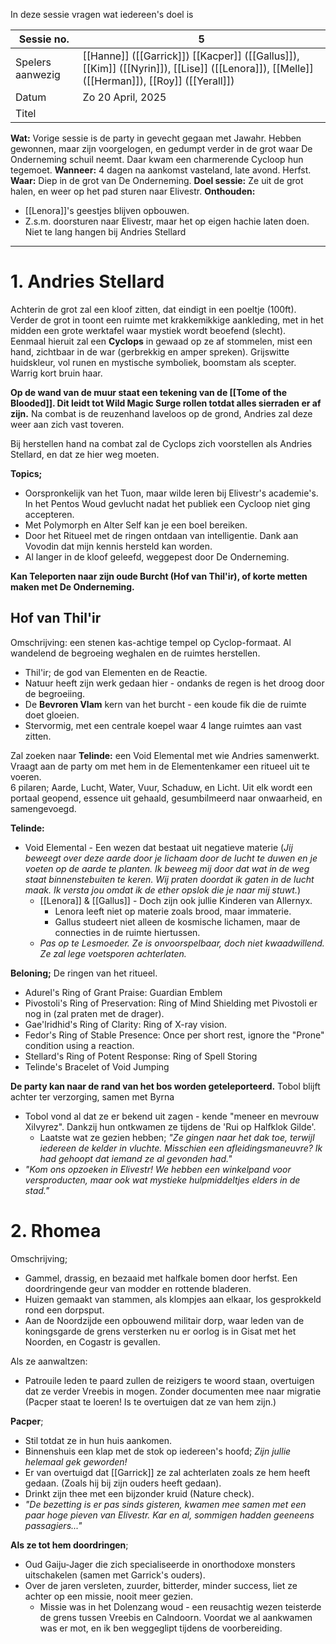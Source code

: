 In deze sessie vragen wat iedereen's doel is

| Sessie no.       | 5                                                                                                                                          |
| ---------------- | ------------------------------------------------------------------------------------------------------------------------------------------ |
| Spelers aanwezig | [[Hanne]] ([[Garrick]]) [[Kacper]] ([[Gallus]]), [[Kim]] ([[Nyrin]]), [[Lise]] ([[Lenora]]), [[Melle]] ([[Herman]]),  [[Roy]] ([[Yerall]]) |
| Datum            | Zo 20 April, 2025                                                                                                                          |
| Titel            |                                                                                                                                            |
**Wat:** Vorige sessie is de party in gevecht gegaan met Jawahr. Hebben gewonnen, maar zijn voorgelogen, en gedumpt verder in de grot waar De Onderneming schuil neemt. Daar kwam een charmerende Cycloop hun tegemoet.
**Wanneer:** 4 dagen na aankomst vasteland, late avond. Herfst.
**Waar:** Diep in de grot van De Onderneming.
**Doel sessie:** Ze uit de grot halen, en weer op het pad sturen naar Elivestr.
**Onthouden:** 
- [[Lenora]]'s geestjes blijven opbouwen.
- Z.s.m. doorsturen naar Elivestr, maar het op eigen hachie laten doen. Niet te lang hangen bij Andries Stellard
***
# 1. Andries Stellard

Achterin de grot zal een kloof zitten, dat eindigt in een poeltje (100ft). Verder de grot in toont een ruimte met krakkemikkige aankleding, met in het midden een grote werktafel waar mystiek wordt beoefend (slecht).  
Eenmaal hieruit zal een **Cyclops** in gewaad op ze af stommelen, mist een hand, zichtbaar in de war (gerbrekkig en amper spreken). Grijswitte huidskleur, vol runen en mystische symboliek, boomstam als scepter. Warrig kort bruin haar.  

**Op de wand van de muur staat een tekening van de [[Tome of the Blooded]]. Dit leidt tot Wild Magic Surge rollen totdat alles sierraden er af zijn.**
Na combat is de reuzenhand laveloos op de grond, Andries zal deze weer aan zich vast toveren.

Bij herstellen hand na combat zal de Cyclops zich voorstellen als Andries Stellard, en dat ze hier weg moeten.

**Topics;**
- Oorspronkelijk van het Tuon, maar wilde leren bij Elivestr's academie's. In het Pentos Woud gevlucht nadat het publiek een Cycloop niet ging accepteren.
- Met Polymorph en Alter Self kan je een boel bereiken.
- Door het Ritueel met de ringen ontdaan van intelligentie. Dank aan Vovodin dat mijn kennis hersteld kan worden.
- Al langer in de kloof geleefd, weggepest door De Onderneming.

**Kan Teleporten naar zijn oude Burcht (Hof van Thil'ir), of korte metten maken met De Onderneming.**
## Hof van Thil'ir
Omschrijving: een stenen kas-achtige tempel op Cyclop-formaat. Al wandelend de begroeing weghalen en de ruimtes herstellen. 
- Thil'ir; de god van Elementen en de Reactie.
- Natuur heeft zijn werk gedaan hier - ondanks de regen is het droog door de begroeiing.
- De **Bevroren Vlam** kern van het burcht - een koude fik die de ruimte doet gloeien.
- Stervormig, met een centrale koepel waar 4 lange ruimtes aan vast zitten.

Zal zoeken naar **Telinde:** een Void Elemental met wie Andries samenwerkt. Vraagt aan de party om met hem in de Elementenkamer een ritueel uit te voeren.  
6 pilaren; Aarde, Lucht, Water, Vuur, Schaduw, en Licht. Uit elk wordt een portaal geopend, essence uit gehaald, gesumbilmeerd naar onwaarheid, en samengevoegd.

**Telinde:**
- Void Elemental - Een wezen dat bestaat uit negatieve materie (_Jij beweegt over deze aarde door je lichaam door de lucht te duwen en je voeten op de aarde te planten. Ik beweeg mij door dat wat in de weg staat binnenstebuiten te keren. Wij praten doordat ik gaten in de lucht maak. Ik versta jou omdat ik de ether opslok die je naar mij stuwt._)
	- [[Lenora]] & [[Gallus]] - Doch zijn ook jullie Kinderen van Allernyx. 
		- Lenora leeft niet op materie zoals brood, maar immaterie.
		- Gallus studeert niet alleen de kosmische lichamen, maar de connecties in de ruimte hiertussen.
	- *Pas op te Lesmoeder. Ze is onvoorspelbaar, doch niet kwaadwillend. Ze zal lege voetsporen achterlaten.*

**Beloning;** De ringen van het ritueel.
- Adurel's Ring of Grant Praise: Guardian Emblem
- Pivostoli's Ring of Preservation: Ring of Mind Shielding met Pivostoli er nog in (zal praten met de drager).
- Gae'lridhid's Ring of Clarity: Ring of X-ray vision.
- Fedor's Ring of Stable Presence: Once per short rest, ignore the "Prone" condition using a reaction.
- Stellard's Ring of Potent Response: Ring of Spell Storing
- Telinde's Bracelet of Void Jumping

**De party kan naar de rand van het bos worden geteleporteerd.**
Tobol blijft achter ter verzorging, samen met Byrna 
- Tobol vond al dat ze er bekend uit zagen - kende "meneer en mevrouw Xilvyrez". Dankzij hun ontkwamen ze tijdens de 'Rui op Halfklok Gilde'. 
	- Laatste wat ze gezien hebben; *"Ze gingen naar het dak toe, terwijl iedereen de kelder in vluchte. Misschien een afleidingsmaneuvre? Ik had gehoopt dat iemand ze al gevonden had."*
- *"Kom ons opzoeken in Elivestr! We hebben een winkelpand voor versproducten, maar ook wat mystieke hulpmiddeltjes elders in de stad."*
# 2. Rhomea
Omschrijving;
- Gammel, drassig, en bezaaid met halfkale bomen door herfst. Een doordringende geur van modder en rottende bladeren.
- Huizen gemaakt van stammen, als klompjes aan elkaar, los gesprokkeld rond een dorpsput.
- Aan de Noordzijde een opbouwend militair dorp, waar leden van de koningsgarde de grens versterken nu er oorlog is in Gisat met het Noorden, en Cogastr is gevallen.

Als ze aanwaltzen:
- Patrouile leden te paard zullen de reizigers te woord staan, overtuigen dat ze verder Vreebis in mogen. Zonder documenten mee naar migratie (Pacper staat te loeren! Is te overtuigen dat ze van hem zijn.)

**Pacper**;
- Stil totdat ze in hun huis aankomen.
- Binnenshuis een klap met de stok op iedereen's hoofd; *Zijn jullie helemaal gek geworden!*
- Er van overtuigd dat [[Garrick]] ze zal achterlaten zoals ze hem heeft gedaan. (Zoals hij bij zijn ouders heeft gedaan).
- Drinkt zijn thee met een bijzonder kruid (Nature check).
- *"De bezetting is er pas sinds gisteren, kwamen mee samen met een paar hoge pieven van Elivestr. Kar en al, sommigen hadden geeneens passagiers..."*

**Als ze tot hem doordringen**;
- Oud Gaiju-Jager die zich specialiseerde in onorthodoxe monsters uitschakelen (samen met Garrick's ouders).
- Over de jaren versleten, zuurder, bitterder, minder success, liet ze achter op een missie, nooit meer gezien.
	- Missie was in het Dolenzang woud - een reusachtig wezen teisterde de grens tussen Vreebis en Calndoorn. Voordat we al aankwamen was er mot, en ik ben weggeglipt tijdens de voorbereiding.